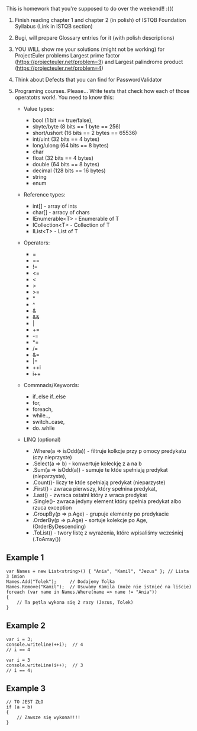 This is homework that you're supposed to do over the weekend!! :(((

1. Finish reading chapter 1 and chapter 2 (in polish) of ISTQB Foundation Syllabus (Link in ISTQB section)
2. Bugi, will prepare Glossary entries for it (with polish descriptions)
3. YOU WILL show me your solutions (might not be working) for ProjectEuler problems Largest prime factor (https://projecteuler.net/problem=3) and Largest palindrome product (https://projecteuler.net/problem=4)
4. Think about Defects that you can find for PasswordValidator
5. Programing courses. Please... Write tests that check how each of those operatotrs work!. You need to know this:

    * Value types:
        * bool (1 bit == true/false), 
        * sbyte/byte (8 bits == 1 byte == 256)
        * short/ushort (16 bits == 2 bytes == 65536)
        * int/uint (32 bits == 4 bytes) 
        * long/ulong (64 bits == 8 bytes)
        * char
        * float (32 bits == 4 bytes)
        * double (64 bits == 8 bytes)
        * decimal (128 bits == 16 bytes)
        * string
        * enum
    * Reference types:
        * int[] - array of ints
        * char[] - arracy of chars
        * IEnumerable\<T> - Enumerable of T
        * ICollection\<T> - Collection of T
        * IList\<T> - List of T

    * Operators: 
        * =
        * ==
        * !=
        * <= 
        * <
        * \>
        * \>=
        * \*
        * ^
        * &
        * &&
        * |
        * +=
        * -=
        * *=
        * /=
        * &=
        * |=
        * ++i
        * i++

    * Commnads/Keywords:
        * if..else if..else
        * for, 
        * foreach, 
        * while.., 
        * switch..case, 
        * do..while

    * LINQ (optional)
        * .Where(a => isOdd(a)) - filtruje kolkcje przy p omocy predykatu  (czy nieprzyste)
        * .Select(a => b) - konwertuje koleckję z a na b
        * .Sum(a => isOdd(a)) - sumuje te któe spełniają predykat (nieparzyste), 
        * .Count()- liczy te któe spełniają predykat (nieparzyste)
        * .First() - zwraca pierwszy, który spełnina predykat, 
        * .Last() - zwraca ostatni który z wraca predykat 
        * .Single()- zwraca jedyny element który spełnia predykat albo rzuca exception
        * .GroupBy(p => p.Age) - grupuje elementy po predykacie 
        * .OrderBy(p => p.Age) - sortuje kolekcje po Age, (OrderByDescending)
        * .ToList() - twory listę z wyrażenia, które wpisaliśmy wcześniej (.ToArray())

## Example 1

    var Names = new List<string>() { "Ania", "Kamil", "Jezus" }; // Lista 3 imion
    Names.Add("Tolek");     // Dodajemy Tolka
    Names.Remove("Kamil");  // Usuwamy Kamila (może nie istnieć na liście)
    foreach (var name in Names.Where(name => name != "Ania")) 
    {
        // Ta pętla wykona się 2 razy (Jezus, Tolek)
    }

## Example 2
    var i = 3;
    console.writeline(++i);  // 4
    // i == 4

    var i = 3
    console.writeLine(i++);  // 3
    // i == 4;

## Example 3
    // TO JEST ZŁO
    if (a = b)
    {
        // Zawsze się wykona!!!!
    }
